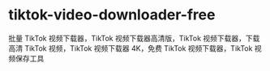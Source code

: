 # tiktok-video-downloader-free
批量 TikTok 视频下载器，TikTok 视频下载器高清版，TikTok 视频下载器，下载高清 TikTok 视频，TikTok 视频下载器 4K，免费 TikTok 视频下载器，TikTok 视频保存工具
